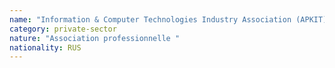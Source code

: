 ```yaml
---
name: "Information & Computer Technologies Industry Association (APKIT)"
category: private-sector
nature: "Association professionnelle "
nationality: RUS
---
```

